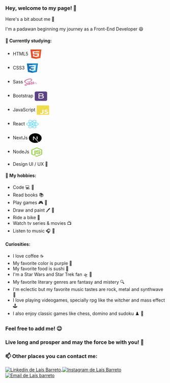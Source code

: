 ### Hey, welcome to my page! 👋

Here's a bit about me :purple_heart:

I'm a padawan beginning my journey as a Front-End Developer :smile:

#### :telescope: Currently studying:

- HTML5   <img align="center" alt="HTML" height="30" width="40" src="https://raw.githubusercontent.com/devicons/devicon/master/icons/html5/html5-original.svg">

- CSS3  <img align="center" alt="CSS" height="30" width="40" src="https://raw.githubusercontent.com/devicons/devicon/master/icons/css3/css3-original.svg">

- Sass   <img align="center" alt="Sass" height="30" width="40" src="https://raw.githubusercontent.com/devicons/devicon/master/icons/sass/sass-original.svg">

- Bootstrap  <img align="center" alt="Bootstrap" height="30" width="40" src="https://raw.githubusercontent.com/devicons/devicon/master/icons/bootstrap/bootstrap-plain.svg">

- JavaScript  <img align="center" alt="Javascript" height="30" width="40" src="https://raw.githubusercontent.com/devicons/devicon/master/icons/javascript/javascript-plain.svg">

- React  <img align="center" alt="React" height="30" width="40" src="https://raw.githubusercontent.com/devicons/devicon/master/icons/react/react-original.svg">

- NextJs  <img align="center" alt="NextJs" height="30" width="40" src="https://raw.githubusercontent.com/devicons/devicon/master/icons/nextjs/nextjs-original.svg">

- NodeJs  <img align="center" alt="NodeJs" height="30" width="40" src="https://raw.githubusercontent.com/devicons/devicon/master/icons/nodejs/nodejs-original.svg">

- Design UI / UX :milky_way:
 
 
#### :palm_tree: My hobbies:

- Code :computer: :purple_heart:
- Read books :books:
- Play games :video_game: :space_invader:
- Draw and paint :pen: :art:
- Ride a bike :bicyclist:
- Watch tv series & movies :tv:
- Listen to music :headphones: :musical_note:

#### Curiosities:

- I love coffee ☕
- My favorite color is purple :purple_heart:
- My favorite food is sushi :sushi:
- I'm a Star Wars and Star Trek fan :flying_saucer: 🌌
- My favorite literary genres are fantasy and mistery :mag:
- I'm eclectic but my favorite music tastes are rock, metal and synthwave :love_you_gesture:
- I love playing videogames, specially rpg like the witcher and mass effect :joystick:
- I also enjoy classic games like chess, domino and sudoku :chess_pawn: :game_die:

### Feel free to add me! :wink:

### Live long and prosper and may the force be with you! :vulcan_salute:

### 📫 Other places you can contact me:
<a href="https://www.linkedin.com/in/laissbarreto/">
<img align ="center" alt="Linkedin de Laís Barreto" height="35" width="35" src="https://image.flaticon.com/icons/png/128/145/145807.png">
</a>
<a href="https://www.instagram.com/laissbarreto/">
<img align ="center" alt="Instagram de Laís Barreto" height="35" width="35" src="https://image.flaticon.com/icons/png/128/2111/2111463.png">
</a>
<a href="mailto:lais2barreto@gmail.com">
<img align ="center" alt="Email de Laís barreto" height="35" width="35" src="https://image.flaticon.com/icons/png/512/2111/2111450.png">
</a>
<br>
<br>

<!--
**Lais2Barreto/Lais2Barreto** is a ✨ _special_ ✨ repository because its `README.md` (this file) appears on your GitHub profile.

Here are some ideas to get you started:

- 🔭 I’m currently working on ...
- 🌱 I’m currently learning ...
- 👯 I’m looking to collaborate on ...
- 🤔 I’m looking for help with ...
- 💬 Ask me about ...
- 📫 How to reach me: ...
- 😄 Pronouns: ...
- ⚡ Fun fact: ...
-->
